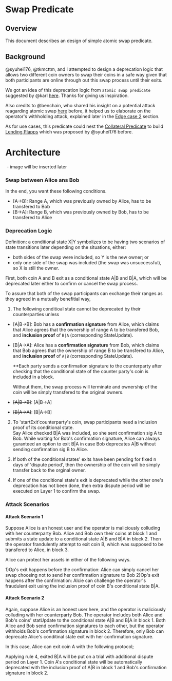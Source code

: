 Swap Predicate   
=====

## Overview
This document describes an design of simple atomic swap predicate.

## Background

@syuhei176, @tkmcttm, and I attempted to design a deprecation logic that allows two different coin owners to swap their coins in a safe way given that both participants are online through out this swap process until their exits. 

  We got an idea of this deprecation logic from `atomic swap predicate` suggested by @karl [here](https://plasma.build/t/a-question-about-verify-deprecation/41/3). Thanks for giving us inspiration.  

Also credits to @benchain, who shared his insight on a potential attack reagarding atomic swap [here](https://plasma.build/t/fast-finality-predicate/79/4) before, it helped us to elaborate on the operator's withholding attack, explained later in the [Edge case 2]() section. 
  
As for use cases, this predicate could nest the [Collateral Predicate](https://hackmd.io/@yuriko/Sy0VQFneH#Collateral-predicate) to build [Lending Plapps](https://hackmd.io/@yuriko/Sy0VQFneH#Lending-Plapp) which was proposed by @syuhei176 before.


# Architecture
![]() - image will be inserted later

### **Swap between Alice ans Bob**
In the end, you want these following conditions. 
- [A->B]: Range A, which was previously owned by Alice, has to be transfered to Bob 
- [B->A]: Range B, which was previously owned by Bob, has to be transfered to Alice

### **Deprecation Logic** 
Definition: a conditional state X|Y symbolizes to be having two scenarios of state transitions later depending on the situations, either:

- both sides of the swap were included, so Y is the new owner; or
- only one side of the swap was included (the swap was unsuccessful), so X is still the owner. 

First, both coin A and B exit as a conditional state A|B and B|A, which will be deprecated later either to confirm or cancel the swap process.  

To assure that both of the swap participants can exchange their ranges as they agreed in a mutually benefitial way, 

1. The following conditioal state cannot be deprecated  by their counterparties unless   

- [A|B->B]: Bob has a **confirmation signature** from Alice, which claims that Alice agrees that the ownership of range A to be transfered Bob, and **inclusion proof** of `B|A` (corresponding StateUpdate).
- [B|A->A]: Alice has a **confirmation signature** from Bob, which claims that Bob agrees that the ownership of range B to be transfered to Alice, and **inclusion proof** of `A|B` (corresponding StateUpdate).

    **Each party sends a confirmation signature to the counterparty after checking that the conditional state of the counter party's coin is included in a block. 

    Without them, the swap process will terminate and ownership of the coin will be simply transfered to the original owners. 

- ~~[A|B->B]~~: [A|B->A]
- ~~[B|A->A]~~: [B|A->B]

2. To 'startExit'counterparty's coin, swap participants need a inclusion proof of its conditional state.  
Say Alice checked B|A was included, so she sent confirmation sig A to Bob. While waiting for Bob's confirmation signature, Alice can always guranteed an option to exit B|A in case Bob deprecates A|B without sending confirmation sig B to Alice. 

3. If both of the conditional states' exits have been pending for fixed n days of 'dispute period', then the ownership of the coin will be simply transfer back to the orginal owner. 

4. If one of the conditional state's exit is deprecated while the other one's deprecation has not been done, then extra dispute period will be executed on Layer 1 to confirm the swap.

### **Attack Scenarios** 

#### Attack Scenario 1
Suppose Alice is an honest user and the operator is maliciously colluding with her counterparty Bob. Alice and Bob own their coins at block 1 and submits a state update to a conditional state A|B and B|A in block 2. Then the operator frandulently attempt to exit coin B, which was supposed to be transfered to Alice, in block 3. 

Alice can protect her assets in either of the following ways. 

1)Op's exit happens before the confirmation: Alice can simply cancel her swap choosing not to send her confirmation signature to Bob 
2)Op's exit happens after the confirmation: Alcie can challenge the operator's fraudulent exit using the inclusion proof of coin B's conditional state B|A. 
 

#### Attack Scenario 2
Again, suppose Alice is an honest user here, and the operator is maliciously colluding with her counterparty Bob.
The operator includes both Alice and Bob's coins' statUpdate to the conditional state A|B and B|A in block 1. Both Alice and Bob send confirmation signatures to each other, but the operator withholds Bob's confirmation signature in block 2. Therefore, only Bob can deprecate Alice's conditinal state exit with her confirmation signature.  

In this case, Alice can exit coin A with the following protocol; 

Applying rule 4, exited B|A will be put on a trial with additional dispute period on Layer 1. Coin A's conditional state will be automatically deprecated with the inclusion proof of A|B in block 1 and Bob's confirmation signature in block 2.   
